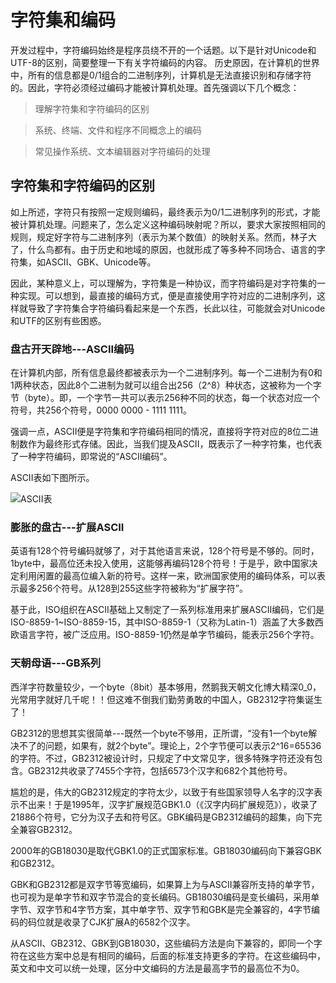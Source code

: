 # 字符集和编码

开发过程中，字符编码始终是程序员绕不开的一个话题。以下是针对Unicode和UTF-8的区别，简要整理一下有关字符编码的内容。
历史原因，在计算机的世界中，所有的信息都是0/1组合的二进制序列，计算机是无法直接识别和存储字符的。因此，字符必须经过编码才能被计算机处理。首先强调以下几个概念：
    
>   理解字符集和字符编码的区别

>   系统、终端、文件和程序不同概念上的编码

>   常见操作系统、文本编辑器对字符编码的处理

##   字符集和字符编码的区别

如上所述，字符只有按照一定规则编码，最终表示为0/1二进制序列的形式，才能被计算机处理。问题来了，怎么定义这种编码映射呢？所以，要求大家按照相同的规则，规定好字符与二进制序列（表示为某个数值）的映射关系。然而，林子大了，什么鸟都有。由于历史和地域的原因，也就形成了等多种不同场合、语言的字符集，如ASCII、GBK、Unicode等。

因此，某种意义上，可以理解为，字符集是一种协议，而字符编码是对字符集的一种实现。可以想到，最直接的编码方式，便是直接使用字符对应的二进制序列，这样就导致了字符集合字符编码看起来是一个东西，长此以往，可能就会对Unicode和UTF的区别有些困惑。

### 盘古开天辟地---ASCII编码

在计算机内部，所有信息最终都被表示为一个二进制序列。每一个二进制为有0和1两种状态，因此8个二进制为就可以组合出256（2^8）种状态，这被称为一个字节（byte）。即，一个字节一共可以表示256种不同的状态，每一个状态对应一个符号，共256个符号，0000 0000 - 1111 1111。

强调一点，ASCII便是字符集和字符编码相同的情况，直接将字符对应的8位二进制数作为最终形式存储。因此，当我们提及ASCII，既表示了一种字符集，也代表了一种字符编码，即常说的“ASCII编码”。

ASCII表如下图所示。

![ASCII表](https://pic1.zhimg.com/50/bd3b6c7e4f432b6dfbf5838f8e62cd14_hd.png)

### 膨胀的盘古---扩展ASCII

英语有128个符号编码就够了，对于其他语言来说，128个符号是不够的。同时，1byte中，最高位还未投入使用，这能够再编码128个符号！于是乎，欧中国家决定利用闲置的最高位编入新的符号。这样一来，欧洲国家使用的编码体系，可以表示最多256个符号。从128到255这些字符被称为“扩展字符”。

基于此，ISO组织在ASCII基础上又制定了一系列标准用来扩展ASCII编码，它们是ISO-8859-1~ISO-8859-15，其中ISO-8859-1（又称为Latin-1）涵盖了大多数西欧语言字符，被广泛应用。ISO-8859-1仍然是单字节编码，能表示256个字符。

### 天朝母语---GB系列

西洋字符数量较少，一个byte（8bit）基本够用，然鹅我天朝文化博大精深0_0，光常用字就好几千呢！！但这难不倒我们勤劳勇敢的中国人，GB2312字符集诞生了！

GB2312的思想其实很简单---既然一个byte不够用，正所谓，“没有1一个byte解决不了的问题，如果有，就2个byte”。理论上，2个字节便可以表示2^16=65536的字符。不过，GB2312被设计时，只规定了中文常见字，很多特殊字符还没有包含。GB2312共收录了7455个字符，包括6573个汉字和682个其他符号。

尴尬的是，伟大的GB2312规定的字符太少，以致于有些国家领导人名字的汉字表示不出来！于是1995年，汉字扩展规范GBK1.0（《汉字内码扩展规范》），收录了21886个符号，它分为汉子去和符号区。GBK编码是GB2312编码的超集，向下完全兼容GB2312。

2000年的GB18030是取代GBK1.0的正式国家标准。GB18030编码向下兼容GBK和GB2312。

GBK和GB2312都是双字节等宽编码，如果算上为与ASCII兼容所支持的单字节，也可视为是单字节和双字节混合的变长编码。GB18030编码是变长编码，采用单字节、双字节和4字节方案，其中单字节、双字节和GBK是完全兼容的，4字节编码的码位就是收录了CJK扩展A的6582个汉字。

从ASCII、GB2312、GBK到GB18030，这些编码方法是向下兼容的，即同一个字符在这些方案中总是有相同的编码，后面的标准支持更多的字符。在这些编码中，英文和中文可以统一处理，区分中文编码的方法是最高字节的最高位不为0。










